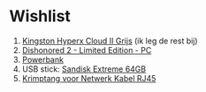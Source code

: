 # Wishlist

1. [Kingston Hyperx Cloud II Grijs](http://www.gamingheadsetshop.be/product/567626/category-245178/kingston-hyperx-cloud-ii-grijs-gunmetal.html) (ik leg de rest bij)
1. [Dishonored 2 - Limited Edition - PC](https://www.dreamland.be/e/nl/dl/pc-dishonored-2-eng-fr-177098)
1. [Powerbank](http://www.pdashop.be/product/654813/category-247523/gp-portable-powerbank-fp10-10-000-mah-zwart.html)
2. USB stick: [Sandisk Extreme 64GB](https://www.alternate.be/SanDisk/Extreme-USB-3-0-64-GB-USB-stick/html/product/1103229?event=search)
3. [Krimptang voor Netwerk Kabel RJ45](https://www.bol.com/nl/p/krimptang-voor-netwerk-kabel-rj11-rj12-rj45/9200000042938491/?country=BE&suggestionType=typedsearch)
